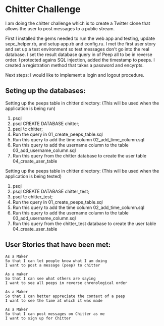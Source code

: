 Chitter Challenge
=================

I am doing the chitter challenge which is to create a Twitter clone that allows the user to post messages to a public stream.

First I installed the gems needed to run the web app and testing, update sepc_helper.rb, and setup app.rb and config.ru.
I met the first user story and set up a test environment so test messages don't go into the real database.
I set the result database query in of Peep all to be in reverse order.
I protected agains SQL injection, added the timestamp to peeps.
I created a registration method that takes a password and encyrpts.

Next steps: I would like to implement a login and logout procedure.


Seting up the databases:
----------
Setting up the peeps table in chitter directory:
(This will be used when the application is being run)
1. psql
2. psql CREATE DATABASE chitter;
3. psql \c chitter;
4. Run the query in 01_create_peeps_table.sql
5. Run this query to add the time column 02_add_time_column.sql
6. Run this query to add the username column to the table 03_add_username_column.sql
7. Run this query from the chitter database to create the user table 04_create_user_table


Setting up the peeps table in chitter directory:
(This will be used when the application is being tested)
1. psql
2. psql CREATE DATABASE chitter_test;
3. psql \c chitter_test;
4. Run the query in 01_create_peeps_table.sql
5. Run this query to add the time column 02_add_time_column.sql
6. Run this query to add the username column to the table 03_add_username_column.sql
7. Run this query from the chitter_test database to create the user table 04_create_user_table


User Stories that have been met:
-------

```
As a Maker
So that I can let people know what I am doing  
I want to post a message (peep) to chitter

As a maker
So that I can see what others are saying  
I want to see all peeps in reverse chronological order

As a Maker
So that I can better appreciate the context of a peep
I want to see the time at which it was made

As a Maker
So that I can post messages on Chitter as me
I want to sign up for Chitter

```
